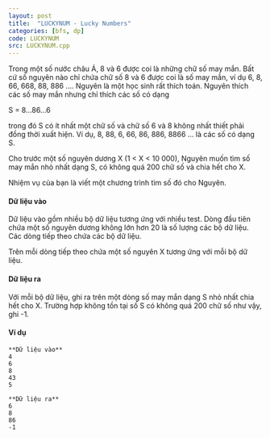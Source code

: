 ```yaml
---
layout: post
title:  "LUCKYNUM - Lucky Numbers"
categories: [bfs, dp]
code: LUCKYNUM
src: LUCKYNUM.cpp
---
```




  






Trong một số nước châu Á, 8 và 6 được coi là những chữ số may mắn. Bất cứ số nguyên nào chỉ chứa chữ số 8 và 6 được coi là số may mắn, ví dụ 6, 8, 66, 668, 88, 886 …. Nguyên là một học sinh rất thích toán. Nguyên thích các số may mắn nhưng chỉ thích các số có dạng

S = 8…86…6

trong đó S có ít nhất một chữ số và chữ số 6 và 8 không nhất thiết phải đồng thời xuất hiện. Ví dụ, 8, 88, 6, 66, 86, 886, 8866 … là các số có dạng S.

Cho trước một số nguyên dương X (1 < X < 10 000), Nguyên muốn tìm số may mắn nhỏ nhất dạng S, có không quá 200 chữ số và chia hết cho X.

Nhiệm vụ của bạn là viết một chương trình tìm số đó cho Nguyên.

#### Dữ liệu vào

Dữ liệu vào gồm nhiều bộ dữ liệu tương ứng với nhiều test. Dòng đầu tiên chứa một số nguyên dương không lớn hơn 20 là số lượng các bộ dữ liệu. Các dòng tiếp theo chứa các bộ dữ liệu.

Trên mỗi dòng tiếp theo chứa một số nguyên X tương ứng với mỗi bộ dữ liệu.

#### Dữ liệu ra

Với mỗi bộ dữ liệu, ghi ra trên một dòng số may mắn dạng S nhỏ nhất chia hết cho X. Trường hợp không tồn tại số S có không quá 200 chữ số như vậy, ghi -1.

#### Ví dụ

```
**Dữ liệu vào**	
4
6
8
43
5	

**Dữ liệu ra**
6
8
86
-1

```

<!--more-->

